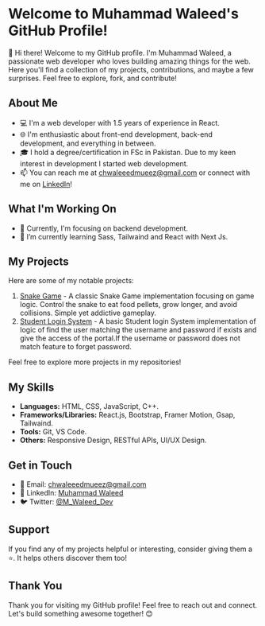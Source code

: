 
# Welcome to Muhammad Waleed's GitHub Profile!

👋 Hi there! Welcome to my GitHub profile. I'm Muhammad Waleed, a passionate web developer who loves building amazing things for the web. Here you'll find a collection of my projects, contributions, and maybe a few surprises. Feel free to explore, fork, and contribute!

## About Me

- 💻 I'm a web developer with 1.5 years of experience in React.
- 🌐 I'm enthusiastic about front-end development, back-end development, and everything in between.
- 🎓 I hold a degree/certification in FSc in Pakistan. Due to my keen interest in development I started web development.
- 📫 You can reach me at chwaleeedmueez@gmail.com or connect with me on [LinkedIn](https://www.linkedin.com/in/yourprofile)!

## What I'm Working On

- 🚀 Currently, I'm focusing on backend development.
- 🌱 I’m currently learning Sass, Tailwaind and React with Next Js.

## My Projects

Here are some of my notable projects:

1. [Snake Game](https://github.com/chwaleed/Snake-Game) - A classic Snake Game implementation focusing on game logic. Control the snake to eat food pellets, grow longer, and avoid collisions. Simple yet addictive gameplay.
2. [Student Login System](https://github.com/chwaleed/Students-Login-System-C-) -  A basic Student login System implementation of logic of find the user matching the username and password if exists and give the access of the portal.If the username or password does not match feature to forget password.

Feel free to explore more projects in my repositories!

## My Skills

- **Languages:** HTML, CSS, JavaScript, C++.
- **Frameworks/Libraries:** React.js, Bootstrap, Framer Motion, Gsap, Tailwaind.
- **Tools:** Git, VS Code.
- **Others:** Responsive Design, RESTful APIs, UI/UX Design.

## Get in Touch

- 📧 Email: chwaleeedmueez@gmail.com
- 💬 LinkedIn: [Muhammad Waleed](https://www.linkedin.com/in/yourprofile)
- 🐦 Twitter: [@M_Waleed_Dev](https://twitter.com/M_Waleed_Dev)

## Support

If you find any of my projects helpful or interesting, consider giving them a ⭐️. It helps others discover them too!

## Thank You

Thank you for visiting my GitHub profile! Feel free to reach out and connect. Let's build something awesome together! 😊

